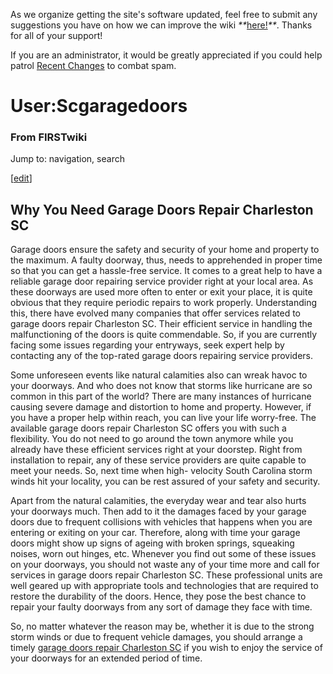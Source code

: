 As we organize getting the site's software updated, feel free to submit any
suggestions you have on how we can improve the wiki
_**_[here!](/index.php/User:Hallry/Suggestions "User:Hallry/Suggestions"
)_**_. Thanks for all of your support!

If you are an administrator, it would be greatly appreciated if you could help
patrol [Recent Changes](/index.php/Special:Recentchanges
"Special:Recentchanges" ) to combat spam.

# User:Scgaragedoors

### From FIRSTwiki

Jump to: navigation, search

[[edit](/index.php?title=User:Scgaragedoors&action=edit&section=1 "Edit
section: Why You Need Garage Doors Repair Charleston SC" )]

##  Why You Need Garage Doors Repair Charleston SC

Garage doors ensure the safety and security of your home and property to the
maximum. A faulty doorway, thus, needs to apprehended in proper time so that
you can get a hassle-free service. It comes to a great help to have a reliable
garage door repairing service provider right at your local area. As these
doorways are used more often to enter or exit your place, it is quite obvious
that they require periodic repairs to work properly. Understanding this, there
have evolved many companies that offer services related to garage doors repair
Charleston SC. Their efficient service in handling the malfunctioning of the
doors is quite commendable. So, if you are currently facing some issues
regarding your entryways, seek expert help by contacting any of the top-rated
garage doors repairing service providers.

Some unforeseen events like natural calamities also can wreak havoc to your
doorways. And who does not know that storms like hurricane are so common in
this part of the world? There are many instances of hurricane causing severe
damage and distortion to home and property. However, if you have a proper help
within reach, you can live your life worry-free. The available garage doors
repair Charleston SC offers you with such a flexibility. You do not need to go
around the town anymore while you already have these efficient services right
at your doorstep. Right from installation to repair, any of these service
providers are quite capable to meet your needs. So, next time when high-
velocity South Carolina storm winds hit your locality, you can be rest assured
of your safety and security.

Apart from the natural calamities, the everyday wear and tear also hurts your
doorways much. Then add to it the damages faced by your garage doors due to
frequent collisions with vehicles that happens when you are entering or
exiting on your car. Therefore, along with time your garage doors might show
up signs of ageing with broken springs, squeaking noises, worn out hinges,
etc. Whenever you find out some of these issues on your doorways, you should
not waste any of your time more and call for services in garage doors repair
Charleston SC. These professional units are well geared up with appropriate
tools and technologies that are required to restore the durability of the
doors. Hence, they pose the best chance to repair your faulty doorways from
any sort of damage they face with time.

So, no matter whatever the reason may be, whether it is due to the strong
storm winds or due to frequent vehicle damages, you should arrange a timely
[garage doors repair Charleston SC](http://www.charlestongaragedoors.com/
"http://www.charlestongaragedoors.com/" ) if you wish to enjoy the service of
your doorways for an extended period of time.

